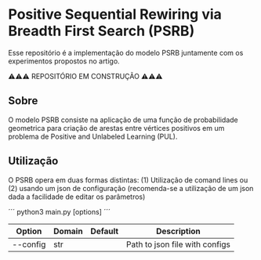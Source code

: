 # Positive Sequential Rewiring via Breadth First Search (PSRB)

Esse repositório é a implementação do modelo PSRB juntamente com os experimentos propostos no artigo.

⚠️⚠️⚠️ REPOSITÓRIO EM CONSTRUÇÃO ⚠️⚠️⚠️

## Sobre

O modelo PSRB consiste na aplicação de uma função de probabilidade geometrica para criação de arestas entre vértices positivos em um problema de Positive and Unlabeled Learning (PUL).

## Utilização

O PSRB opera em duas formas distintas: (1) Utilização de comand lines ou (2) usando um json de configuração (recomenda-se a utilização de um json dada a facilidade de editar os parâmetros)

´´´ python3 main.py [options] ´´´

|Option|Domain|Default|Description|
|------|------|-------|-----------|
|--config|str||Path to json file with configs|